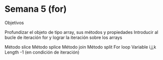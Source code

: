 # Semana 5 (for)

Objetivos

Profundizar el objeto de tipo array, sus métodos y propiedades
Introducir al bucle de iteración for y lograr la iteración sobre los arrays

Método slice
Método splice
Método join
Método split
For loop
Variable i,j,k
Length -1 (en condición de iteración)
